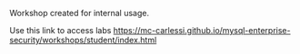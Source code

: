 Workshop created for internal usage.

Use this link to access labs https://mc-carlessi.github.io/mysql-enterprise-security/workshops/student/index.html
